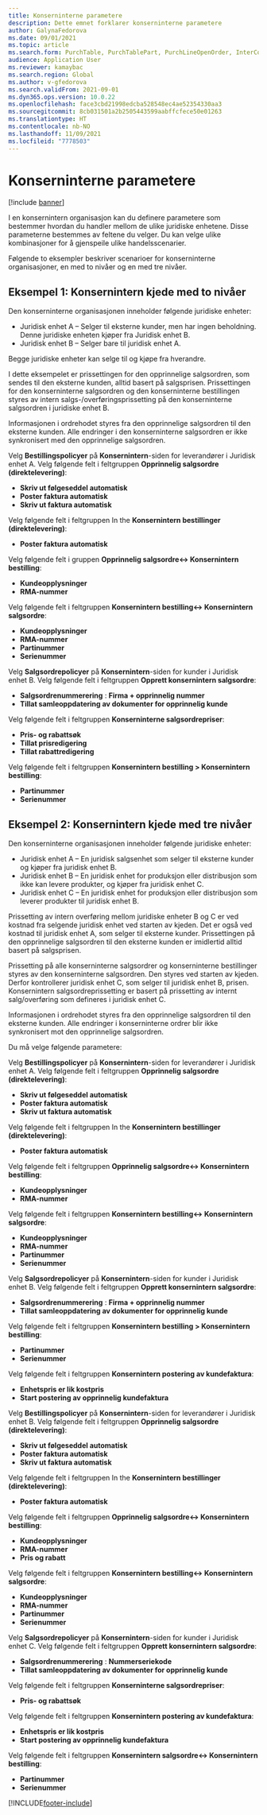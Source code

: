 ```yaml
---
title: Konserninterne parametere
description: Dette emnet forklarer konserninterne parametere
author: GalynaFedorova
ms.date: 09/01/2021
ms.topic: article
ms.search.form: PurchTable, PurchTablePart, PurchLineOpenOrder, InterCompanyTradingRelationSetupCustomer
audience: Application User
ms.reviewer: kamaybac
ms.search.region: Global
ms.author: v-gfedorova
ms.search.validFrom: 2021-09-01
ms.dyn365.ops.version: 10.0.22
ms.openlocfilehash: face3cbd21998edcba528548ec4ae52354330aa3
ms.sourcegitcommit: 8cb031501a2b2505443599aabffcfece50e01263
ms.translationtype: HT
ms.contentlocale: nb-NO
ms.lasthandoff: 11/09/2021
ms.locfileid: "7778503"
---
```

# <a name="intercompany-parameters"></a>Konserninterne parametere

[!include [banner](../../includes/banner.md)]

I en konsernintern organisasjon kan du definere parametere som bestemmer hvordan du handler mellom de ulike juridiske enhetene. Disse parameterne bestemmes av feltene du velger. Du kan velge ulike kombinasjoner for å gjenspeile ulike handelsscenarier.

Følgende to eksempler beskriver scenarioer for konserninterne organisasjoner, en med to nivåer og en med tre nivåer.

## <a name="example-1-two-level-intercompany-chain"></a>Eksempel 1: Konsernintern kjede med to nivåer

Den konserninterne organisasjonen inneholder følgende juridiske enheter:

- Juridisk enhet A – Selger til eksterne kunder, men har ingen beholdning. Denne juridiske enheten kjøper fra Juridisk enhet B.
- Juridisk enhet B – Selger bare til juridisk enhet A.

Begge juridiske enheter kan selge til og kjøpe fra hverandre.

I dette eksempelet er prissettingen for den opprinnelige salgsordren, som sendes til den eksterne kunden, alltid basert på salgsprisen. Prissettingen for den konserninterne salgsordren og den konserninterne bestillingen styres av intern salgs-/overføringsprissetting på den konserninterne salgsordren i juridiske enhet B.

Informasjonen i ordrehodet styres fra den opprinnelige salgsordren til den eksterne kunden. Alle endringer i den konserninterne salgsordren er ikke synkronisert med den opprinnelige salgsordren.

Velg **Bestillingspolicyer** på **Konsernintern**-siden for leverandører i Juridisk enhet A. Velg følgende felt i feltgruppen **Opprinnelig salgsordre (direktelevering)**:

- **Skriv ut følgeseddel automatisk**
- **Poster faktura automatisk**
- **Skriv ut faktura automatisk**

Velg følgende felt i feltgruppen In the **Konsernintern bestillinger (direktelevering)**:

- **Poster faktura automatisk**

Velg følgende felt i gruppen **Opprinnelig salgsordre<-> Konsernintern bestilling**:

- **Kundeopplysninger**
- **RMA-nummer**

Velg følgende felt i feltgruppen **Konsernintern bestilling<-> Konsernintern salgsordre**:

- **Kundeopplysninger**
- **RMA-nummer**
- **Partinummer**
- **Serienummer**

Velg **Salgsordrepolicyer** på **Konsernintern**-siden for kunder i Juridisk enhet B. Velg følgende felt i feltgruppen **Opprett konsernintern salgsordre**:

- **Salgsordrenummerering** : **Firma + opprinnelig nummer**
- **Tillat samleoppdatering av dokumenter for opprinnelig kunde**

Velg følgende felt i feltgruppen **Konserninterne salgsordrepriser**:

- **Pris- og rabattsøk**
- **Tillat prisredigering**
- **Tillat rabattredigering**

Velg følgende felt i feltgruppen **Konsernintern bestilling \> Konsernintern bestilling**:

- **Partinummer**
- **Serienummer**

## <a name="example-2-three-level-intercompany-chain"></a>Eksempel 2: Konsernintern kjede med tre nivåer

Den konserninterne organisasjonen inneholder følgende juridiske enheter:

- Juridisk enhet A – En juridisk salgsenhet som selger til eksterne kunder og kjøper fra juridisk enhet B.
- Juridisk enhet B – En juridisk enhet for produksjon eller distribusjon som ikke kan levere produkter, og kjøper fra juridisk enhet C.
- Juridisk enhet C – En juridisk enhet for produksjon eller distribusjon som leverer produkter til juridisk enhet B.

Prissetting av intern overføring mellom juridiske enheter B og C er ved kostnad fra selgende juridisk enhet ved starten av kjeden. Det er også ved kostnad til juridisk enhet A, som selger til eksterne kunder. Prissettingen på den opprinnelige salgsordren til den eksterne kunden er imidlertid alltid basert på salgsprisen.

Prissetting på alle konserninterne salgsordrer og konserninterne bestillinger styres av den konserninterne salgsordren. Den styres ved starten av kjeden. Derfor kontrollerer juridisk enhet C, som selger til juridisk enhet B, prisen. Konsernintern salgsordreprissetting er basert på prissetting av internt salg/overføring som defineres i juridisk enhet C.

Informasjonen i ordrehodet styres fra den opprinnelige salgsordren til den eksterne kunden. Alle endringer i konserninterne ordrer blir ikke synkronisert mot den opprinnelige salgsordren.

Du må velge følgende parametere:

Velg **Bestillingspolicyer** på **Konsernintern**-siden for leverandører i Juridisk enhet A. Velg følgende felt i feltgruppen **Opprinnelig salgsordre (direktelevering)**:

- **Skriv ut følgeseddel automatisk**
- **Poster faktura automatisk**
- **Skriv ut faktura automatisk**

Velg følgende felt i feltgruppen In the **Konsernintern bestillinger (direktelevering)**:

- **Poster faktura automatisk**

Velg følgende felt i feltgruppen **Opprinnelig salgsordre<-> Konsernintern bestilling**:

- **Kundeopplysninger**
- **RMA-nummer**

Velg følgende felt i feltgruppen **Konsernintern bestilling<-> Konsernintern salgsordre**:

- **Kundeopplysninger**
- **RMA-nummer**
- **Partinummer**
- **Serienummer**

Velg **Salgsordrepolicyer** på **Konsernintern**-siden for kunder i Juridisk enhet B. Velg følgende felt i feltgruppen **Opprett konsernintern salgsordre**:

- **Salgsordrenummerering** : **Firma + opprinnelig nummer**
- **Tillat samleoppdatering av dokumenter for opprinnelig kunde**

Velg følgende felt i feltgruppen **Konsernintern bestilling \> Konsernintern bestilling**:

- **Partinummer**
- **Serienummer**

Velg følgende felt i feltgruppen **Konsernintern postering av kundefaktura**:

- **Enhetspris er lik kostpris**
- **Start postering av opprinnelig kundefaktura**

Velg **Bestillingspolicyer** på **Konsernintern**-siden for leverandører i Juridisk enhet B. Velg følgende felt i feltgruppen **Opprinnelig salgsordre (direktelevering)**:

- **Skriv ut følgeseddel automatisk**
- **Poster faktura automatisk**
- **Skriv ut faktura automatisk**

Velg følgende felt i feltgruppen In the **Konsernintern bestillinger (direktelevering)**:

- **Poster faktura automatisk**

Velg følgende felt i feltgruppen **Opprinnelig salgsordre<-> Konsernintern bestilling**:

- **Kundeopplysninger**
- **RMA-nummer**
- **Pris og rabatt**

Velg følgende felt i feltgruppen **Konsernintern bestilling<-> Konsernintern salgsordre**:

- **Kundeopplysninger**
- **RMA-nummer**
- **Partinummer**
- **Serienummer**

Velg **Salgsordrepolicyer** på **Konsernintern**-siden for kunder i Juridisk enhet C. Velg følgende felt i feltgruppen **Opprett konsernintern salgsordre**:

- **Salgsordrenummerering** : **Nummerseriekode**
- **Tillat samleoppdatering av dokumenter for opprinnelig kunde**

Velg følgende felt i feltgruppen **Konserninterne salgsordrepriser**:

- **Pris- og rabattsøk**

Velg følgende felt i feltgruppen **Konsernintern postering av kundefaktura**:

- **Enhetspris er lik kostpris**
- **Start postering av opprinnelig kundefaktura**

Velg følgende felt i feltgruppen **Konsernintern salgsordre<-> Konsernintern bestilling**:

- **Partinummer**
- **Serienummer**

[!INCLUDE[footer-include](../../includes/footer-banner.md)]
